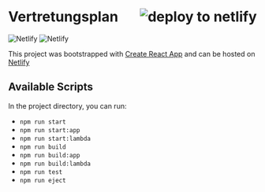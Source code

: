 <h1>
Vertretungsplan

<a href="https://app.netlify.com/start/deploy?repository=https://gitlab.com/philippluehmann/vertretungsplan">
  <img align="right" src="https://www.netlify.com/img/deploy/button.svg" class="deploy-button" alt="deploy to netlify">
</a>
</h1>

![Netlify](https://img.shields.io/netlify/f3bcbbd9-c8ee-4678-812b-b49b754287e1?style=flat-square) ![Netlify](https://img.shields.io/badge/code_style-prettier-ff69b4.svg?style=flat-square)

This project was bootstrapped with [Create React App](https://github.com/facebook/create-react-app) and can be hosted on [Netlify](https://www.netlify.com/)

## Available Scripts

In the project directory, you can run:

-   `npm run start`
-   `npm run start:app`
-   `npm run start:lambda`
-   `npm run build`
-   `npm run build:app`
-   `npm run build:lambda`
-   `npm run test`
-   `npm run eject`
